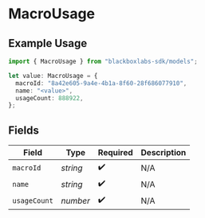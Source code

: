 # MacroUsage

## Example Usage

```typescript
import { MacroUsage } from "blackboxlabs-sdk/models";

let value: MacroUsage = {
  macroId: "8a42e605-9a4e-4b1a-8f60-28f686077910",
  name: "<value>",
  usageCount: 888922,
};
```

## Fields

| Field              | Type               | Required           | Description        |
| ------------------ | ------------------ | ------------------ | ------------------ |
| `macroId`          | *string*           | :heavy_check_mark: | N/A                |
| `name`             | *string*           | :heavy_check_mark: | N/A                |
| `usageCount`       | *number*           | :heavy_check_mark: | N/A                |